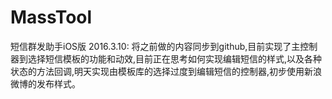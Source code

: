 # MassTool
短信群发助手iOS版
2016.3.10:
将之前做的内容同步到github,目前实现了主控制器到选择短信模板的功能和动效,目前正在思考如何实现编辑短信的样式,以及各种状态的方法回调,明天实现由模板库的选择过度到编辑短信的控制器,初步使用新浪微博的发布样式。
